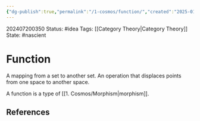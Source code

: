 ```yaml
---
{"dg-publish":true,"permalink":"/1-cosmos/function/","created":"2025-01-22T11:17:14.168-05:00","updated":"2024-07-20T03:50:50.662-04:00"}
---
```


202407200350
Status: #idea
Tags: [[Category Theory\|Category Theory]]
State: #nascient
# Function

A mapping from a set to another set. An operation that displaces points from one space to another space.

A function is a type of [[1. Cosmos/Morphism\|morphism]].

## References

